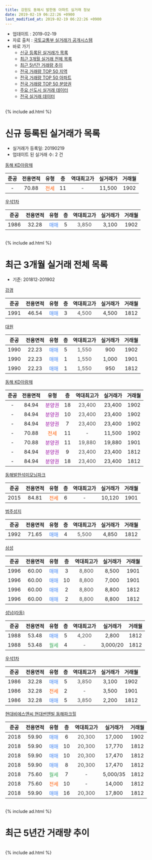 ```yaml
---
title: 강원도 동해시 발한동 아파트 실거래 정보
date: 2019-02-19 06:22:26 +0900
last_modified_at: 2019-02-19 06:22:26 +0900
---
```


* 업데이트 : 2019-02-19
* 자료 출처 : [국토교통부 실거래가 공개시스템](http://rt.molit.go.kr)
* 바로 가기
    * [신규 등록된 실거래가 목록](#신규-등록된-실거래가-목록)
    * [최근 3개월 실거래 전체 목록](#최근-3개월-실거래-전체-목록)
    * [최근 5년간 거래량 추이](#최근-5년간-거래량-추이)
    * [전국 거래량 TOP 50 지역](https://ayogom.github.io/apt-trade-info/최근-3개월-전국에서-가장-거래가-많이-발생한-지역)
    * [전국 거래량 TOP 50 아파트](https://ayogom.github.io/apt-trade-info/최근-3개월-전국에서-가장-거래가-많이-발생한-아파트)
    * [전국 거래량 TOP 50 분양권](https://ayogom.github.io/apt-trade-info/최근-3개월-전국에서-가장-거래가-많이-발생한-분양권)
    * [주요 신도시 실거래 데이터](https://ayogom.github.io/apt-trade-info/주요-신도시)
    * [전국 실거래 데이터](https://ayogom.github.io/apt-trade-info/전국)
<br>
{% include ad.html %}
<br>

# 신규 등록된 실거래가 목록
* 실거래가 등록일: 20190219
* 업데이트 된 실거래 수: 2 건


[동해 KD아람채](https://search.naver.com/search.naver?query=%EA%B0%95%EC%9B%90%EB%8F%84+%EB%8F%99%ED%95%B4%EC%8B%9C+%EB%B0%9C%ED%95%9C%EB%8F%99+%EB%8F%99%ED%95%B4+KD%EC%95%84%EB%9E%8C%EC%B1%84)

|준공|전용면적|유형|층|역대최고가|실거래가|거래월|
|:---:|:---:|:---:|:---:|:---:|:---:|:---:|
|-|70.88|<span style="color:#ff5a00">전세</span>|11|<span style="color:#444444">-</span>|11,500|1902|

[우석1차](https://search.naver.com/search.naver?query=%EA%B0%95%EC%9B%90%EB%8F%84+%EB%8F%99%ED%95%B4%EC%8B%9C+%EB%B0%9C%ED%95%9C%EB%8F%99+%EC%9A%B0%EC%84%9D1%EC%B0%A8)

|준공|전용면적|유형|층|역대최고가|실거래가|거래월|
|:---:|:---:|:---:|:---:|:---:|:---:|:---:|
|1986|32.28|<span style="color:#4285f3">매매</span>|5|<span style="color:#444444">3,850</span>|3,100|1902|


<br>
{% include ad.html %}
<br>

# 최근 3개월 실거래 전체 목록
* 기준: 201812-201902


[강경](https://search.naver.com/search.naver?query=%EA%B0%95%EC%9B%90%EB%8F%84+%EB%8F%99%ED%95%B4%EC%8B%9C+%EB%B0%9C%ED%95%9C%EB%8F%99+%EA%B0%95%EA%B2%BD)

|준공|전용면적|유형|층|역대최고가|실거래가|거래월|
|:---:|:---:|:---:|:---:|:---:|:---:|:---:|
|1991|46.54|<span style="color:#4285f3">매매</span>|3|<span style="color:#444444">4,500</span>|4,500|1812|

[대원](https://search.naver.com/search.naver?query=%EA%B0%95%EC%9B%90%EB%8F%84+%EB%8F%99%ED%95%B4%EC%8B%9C+%EB%B0%9C%ED%95%9C%EB%8F%99+%EB%8C%80%EC%9B%90)

|준공|전용면적|유형|층|역대최고가|실거래가|거래월|
|:---:|:---:|:---:|:---:|:---:|:---:|:---:|
|1990|22.23|<span style="color:#4285f3">매매</span>|5|<span style="color:#444444">1,550</span>|900|1902|
|1990|22.23|<span style="color:#4285f3">매매</span>|1|<span style="color:#444444">1,550</span>|1,000|1901|
|1990|22.23|<span style="color:#4285f3">매매</span>|1|<span style="color:#444444">1,550</span>|950|1812|

[동해 KD아람채](https://search.naver.com/search.naver?query=%EA%B0%95%EC%9B%90%EB%8F%84+%EB%8F%99%ED%95%B4%EC%8B%9C+%EB%B0%9C%ED%95%9C%EB%8F%99+%EB%8F%99%ED%95%B4+KD%EC%95%84%EB%9E%8C%EC%B1%84)

|준공|전용면적|유형|층|역대최고가|실거래가|거래월|
|:---:|:---:|:---:|:---:|:---:|:---:|:---:|
|-|84.94|<span style="color:#9C11A5">분양권</span>|18|<span style="color:#444444">23,400</span>|23,400|1902|
|-|84.94|<span style="color:#9C11A5">분양권</span>|10|<span style="color:#444444">23,400</span>|23,400|1902|
|-|84.94|<span style="color:#9C11A5">분양권</span>|7|<span style="color:#444444">23,400</span>|23,400|1902|
|-|70.88|<span style="color:#ff5a00">전세</span>|11|<span style="color:#444444">-</span>|11,500|1902|
|-|70.88|<span style="color:#9C11A5">분양권</span>|11|<span style="color:#444444">19,880</span>|19,880|1901|
|-|84.94|<span style="color:#9C11A5">분양권</span>|9|<span style="color:#444444">23,400</span>|23,400|1812|
|-|84.94|<span style="color:#9C11A5">분양권</span>|18|<span style="color:#444444">23,400</span>|23,400|1812|

[동해발한석미모닝파크](https://search.naver.com/search.naver?query=%EA%B0%95%EC%9B%90%EB%8F%84+%EB%8F%99%ED%95%B4%EC%8B%9C+%EB%B0%9C%ED%95%9C%EB%8F%99+%EB%8F%99%ED%95%B4%EB%B0%9C%ED%95%9C%EC%84%9D%EB%AF%B8%EB%AA%A8%EB%8B%9D%ED%8C%8C%ED%81%AC)

|준공|전용면적|유형|층|역대최고가|실거래가|거래월|
|:---:|:---:|:---:|:---:|:---:|:---:|:---:|
|2015|84.81|<span style="color:#ff5a00">전세</span>|6|<span style="color:#444444">-</span>|10,120|1901|

[범주성지](https://search.naver.com/search.naver?query=%EA%B0%95%EC%9B%90%EB%8F%84+%EB%8F%99%ED%95%B4%EC%8B%9C+%EB%B0%9C%ED%95%9C%EB%8F%99+%EB%B2%94%EC%A3%BC%EC%84%B1%EC%A7%80)

|준공|전용면적|유형|층|역대최고가|실거래가|거래월|
|:---:|:---:|:---:|:---:|:---:|:---:|:---:|
|1992|71.65|<span style="color:#4285f3">매매</span>|4|<span style="color:#444444">5,500</span>|4,850|1812|

[삼성](https://search.naver.com/search.naver?query=%EA%B0%95%EC%9B%90%EB%8F%84+%EB%8F%99%ED%95%B4%EC%8B%9C+%EB%B0%9C%ED%95%9C%EB%8F%99+%EC%82%BC%EC%84%B1)

|준공|전용면적|유형|층|역대최고가|실거래가|거래월|
|:---:|:---:|:---:|:---:|:---:|:---:|:---:|
|1996|60.00|<span style="color:#4285f3">매매</span>|3|<span style="color:#444444">8,800</span>|8,500|1901|
|1996|60.00|<span style="color:#4285f3">매매</span>|10|<span style="color:#444444">8,800</span>|7,000|1901|
|1996|60.00|<span style="color:#4285f3">매매</span>|2|<span style="color:#444444">8,800</span>|8,800|1812|
|1996|60.00|<span style="color:#4285f3">매매</span>|2|<span style="color:#444444">8,800</span>|8,800|1812|

[성남(라동)](https://search.naver.com/search.naver?query=%EA%B0%95%EC%9B%90%EB%8F%84+%EB%8F%99%ED%95%B4%EC%8B%9C+%EB%B0%9C%ED%95%9C%EB%8F%99+%EC%84%B1%EB%82%A8%28%EB%9D%BC%EB%8F%99%29)

|준공|전용면적|유형|층|역대최고가|실거래가|거래월|
|:---:|:---:|:---:|:---:|:---:|:---:|:---:|
|1988|53.48|<span style="color:#4285f3">매매</span>|5|<span style="color:#444444">4,200</span>|2,800|1812|
|1988|53.48|<span style="color:#34a853">월세</span>|4|<span style="color:#444444">-</span>|3,000/20|1812|

[우석1차](https://search.naver.com/search.naver?query=%EA%B0%95%EC%9B%90%EB%8F%84+%EB%8F%99%ED%95%B4%EC%8B%9C+%EB%B0%9C%ED%95%9C%EB%8F%99+%EC%9A%B0%EC%84%9D1%EC%B0%A8)

|준공|전용면적|유형|층|역대최고가|실거래가|거래월|
|:---:|:---:|:---:|:---:|:---:|:---:|:---:|
|1986|32.28|<span style="color:#4285f3">매매</span>|5|<span style="color:#444444">3,850</span>|3,100|1902|
|1986|32.28|<span style="color:#ff5a00">전세</span>|2|<span style="color:#444444">-</span>|3,500|1901|
|1986|32.28|<span style="color:#4285f3">매매</span>|5|<span style="color:#444444">3,850</span>|2,200|1812|

[현대비에스앤씨 현대썬앤빌 동해파크힐](https://search.naver.com/search.naver?query=%EA%B0%95%EC%9B%90%EB%8F%84+%EB%8F%99%ED%95%B4%EC%8B%9C+%EB%B0%9C%ED%95%9C%EB%8F%99+%ED%98%84%EB%8C%80%EB%B9%84%EC%97%90%EC%8A%A4%EC%95%A4%EC%94%A8+%ED%98%84%EB%8C%80%EC%8D%AC%EC%95%A4%EB%B9%8C+%EB%8F%99%ED%95%B4%ED%8C%8C%ED%81%AC%ED%9E%90)

|준공|전용면적|유형|층|역대최고가|실거래가|거래월|
|:---:|:---:|:---:|:---:|:---:|:---:|:---:|
|2018|59.90|<span style="color:#4285f3">매매</span>|6|<span style="color:#444444">20,300</span>|17,000|1902|
|2018|59.90|<span style="color:#4285f3">매매</span>|10|<span style="color:#444444">20,300</span>|17,770|1812|
|2018|59.90|<span style="color:#4285f3">매매</span>|10|<span style="color:#444444">20,300</span>|17,470|1812|
|2018|59.90|<span style="color:#4285f3">매매</span>|8|<span style="color:#444444">20,300</span>|17,470|1812|
|2018|75.60|<span style="color:#34a853">월세</span>|7|<span style="color:#444444">-</span>|5,000/35|1812|
|2018|75.60|<span style="color:#ff5a00">전세</span>|10|<span style="color:#444444">-</span>|14,000|1812|
|2018|59.90|<span style="color:#4285f3">매매</span>|16|<span style="color:#444444">20,300</span>|17,800|1812|


<br>
{% include ad.html %}
<br>

# 최근 5년간 거래량 추이


<div style="width:100%;">
    <canvas id="deal_progress" height="200"></canvas>
</div>

<script>
new Chart(document.getElementById("deal_progress"), {
    type: 'line',
    data: {
        labels: ['201402','201403','201404','201405','201406','201407','201408','201409','201410','201411','201412','201501','201502','201503','201504','201505','201506','201507','201508','201509','201510','201511','201512','201601','201602','201603','201604','201605','201606','201607','201608','201609','201610','201611','201612','201701','201702','201703','201704','201705','201706','201707','201708','201709','201710','201711','201712','201801','201802','201803','201804','201805','201806','201807','201808','201809','201810','201811','201812','201901','201902'],
        datasets: [{
            label: '매매',
            pointRadius: 1,
            data: [3, 4, 5, 4, 5, 7, 7, 7, 4, 7, 4, 4, 4, 7, 6, 5, 7, 8, 6, 4, 3, 3, 5, 11, 8, 6, 4, 9, 16, 1, 7, 7, 5, 9, 10, 3, 5, 7, 7, 16, 8, 3, 9, 4, 3, 4, 3, 4, 8, 10, 7, 5, 10, 9, 5, 9, 10, 11, 13, 4, 6],
            borderColor: "rgba(255, 201, 14, 1)",
            backgroundColor: "rgba(255, 201, 14, 0.5)",
            fill: false,
            lineTension: 0
        },{
            label: '전월세',
            pointRadius: 1,
            data: [0, 1, 0, 1, 1, 0, 0, 1, 0, 0, 1, 3, 0, 0, 3, 2, 1, 9, 1, 1, 0, 1, 2, 0, 0, 3, 2, 2, 1, 2, 79, 6, 1, 1, 1, 2, 61, 12, 5, 2, 0, 1, 116, 18, 4, 1, 2, 1, 1, 2, 1, 3, 2, 7, 119, 22, 16, 9, 3, 2, 1],
            borderColor: "rgba(0, 141, 185, 1)",
            backgroundColor: "rgba(0, 141, 185, 0.5)",
            fill: false,
            lineTension: 0
        }
        ]
    },
    options: {
        responsive: true,
        title: {
            display: false
        },
        tooltips: {
            mode: 'index',
            intersect: false
        },
        hover: {
            mode: 'nearest',
            intersect: true
        },
        scales: {
            xAxes: [{
                display: true,
                scaleLabel: {
                    display: true,
                    labelString: '년/월'
                }
            }],
            yAxes: [{
                display: true,
                ticks: {
                    suggestedMin: 0,
                },
                scaleLabel: {
                    display: true,
                    labelString: '실거래 수'
                }
            }]
        }
    }
});

</script>


<br>
{% include ad.html %}
<br>

